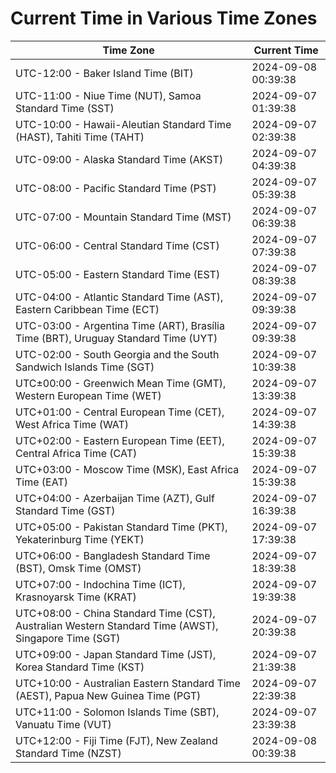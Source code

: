 # Current Time in Various Time Zones

| Time Zone | Current Time |
|-----------|--------------|
| UTC-12:00 - Baker Island Time (BIT) | 2024-09-08 00:39:38 |
| UTC-11:00 - Niue Time (NUT), Samoa Standard Time (SST) | 2024-09-07 01:39:38 |
| UTC-10:00 - Hawaii-Aleutian Standard Time (HAST), Tahiti Time (TAHT) | 2024-09-07 02:39:38 |
| UTC-09:00 - Alaska Standard Time (AKST) | 2024-09-07 04:39:38 |
| UTC-08:00 - Pacific Standard Time (PST) | 2024-09-07 05:39:38 |
| UTC-07:00 - Mountain Standard Time (MST) | 2024-09-07 06:39:38 |
| UTC-06:00 - Central Standard Time (CST) | 2024-09-07 07:39:38 |
| UTC-05:00 - Eastern Standard Time (EST) | 2024-09-07 08:39:38 |
| UTC-04:00 - Atlantic Standard Time (AST), Eastern Caribbean Time (ECT) | 2024-09-07 09:39:38 |
| UTC-03:00 - Argentina Time (ART), Brasília Time (BRT), Uruguay Standard Time (UYT) | 2024-09-07 09:39:38 |
| UTC-02:00 - South Georgia and the South Sandwich Islands Time (SGT) | 2024-09-07 10:39:38 |
| UTC±00:00 - Greenwich Mean Time (GMT), Western European Time (WET) | 2024-09-07 13:39:38 |
| UTC+01:00 - Central European Time (CET), West Africa Time (WAT) | 2024-09-07 14:39:38 |
| UTC+02:00 - Eastern European Time (EET), Central Africa Time (CAT) | 2024-09-07 15:39:38 |
| UTC+03:00 - Moscow Time (MSK), East Africa Time (EAT) | 2024-09-07 15:39:38 |
| UTC+04:00 - Azerbaijan Time (AZT), Gulf Standard Time (GST) | 2024-09-07 16:39:38 |
| UTC+05:00 - Pakistan Standard Time (PKT), Yekaterinburg Time (YEKT) | 2024-09-07 17:39:38 |
| UTC+06:00 - Bangladesh Standard Time (BST), Omsk Time (OMST) | 2024-09-07 18:39:38 |
| UTC+07:00 - Indochina Time (ICT), Krasnoyarsk Time (KRAT) | 2024-09-07 19:39:38 |
| UTC+08:00 - China Standard Time (CST), Australian Western Standard Time (AWST), Singapore Time (SGT) | 2024-09-07 20:39:38 |
| UTC+09:00 - Japan Standard Time (JST), Korea Standard Time (KST) | 2024-09-07 21:39:38 |
| UTC+10:00 - Australian Eastern Standard Time (AEST), Papua New Guinea Time (PGT) | 2024-09-07 22:39:38 |
| UTC+11:00 - Solomon Islands Time (SBT), Vanuatu Time (VUT) | 2024-09-07 23:39:38 |
| UTC+12:00 - Fiji Time (FJT), New Zealand Standard Time (NZST) | 2024-09-08 00:39:38 |
